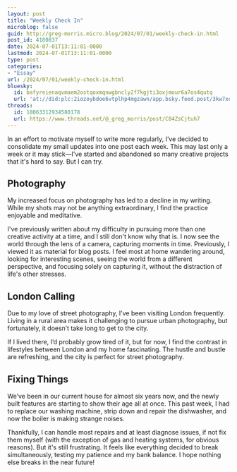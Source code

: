 ```yaml
---
layout: post
title: "Weekly Check In"
microblog: false
guid: http://greg-morris.micro.blog/2024/07/01/weekly-check-in.html
post_id: 4180837
date: 2024-07-01T13:11:01-0000
lastmod: 2024-07-01T13:11:01-0000
type: post
categories:
- "Essay"
url: /2024/07/01/weekly-check-in.html
bluesky:
  id: bafyreienaqvmaem2ostqoxmqnwgbncly2f7kgjti3oxjmour6a7os4qutq
  url: 'at://did:plc:2iozoybdoe6vtplhp4mgzawn/app.bsky.feed.post/3kw7xe6ai652b'
threads:
  id: 18063312934580178
  url: https://www.threads.net/@_greg_morris/post/C84ZsCjtuh7
---
```

In an effort to motivate myself to write more regularly, I’ve decided to consolidate my small updates into one post each week. This may last only a week or it may stick—I've started and abandoned so many creative projects that it's hard to say. But I can try.

## Photography
My increased focus on photography has led to a decline in my writing. While my shots may not be anything extraordinary, I find the practice enjoyable and meditative.

I've previously written about my difficulty in pursuing more than one creative activity at a time, and I still don't know why that is. I now see the world through the lens of a camera, capturing moments in time. Previously, I viewed it as material for blog posts. I feel most at home wandering around, looking for interesting scenes, seeing the world from a different perspective, and focusing solely on capturing it, without the distraction of life's other stresses.

## London Calling
Due to my love of street photography, I’ve been visiting London frequently. Living in a rural area makes it challenging to pursue urban photography, but fortunately, it doesn’t take long to get to the city.

If I lived there, I’d probably grow tired of it, but for now, I find the contrast in lifestyles between London and my home fascinating. The hustle and bustle are refreshing, and the city is perfect for street photography.

## Fixing Things
We’ve been in our current house for almost six years now, and the newly built features are starting to show their age all at once. This past week, I had to replace our washing machine, strip down and repair the dishwasher, and now the boiler is making strange noises.

Thankfully, I can handle most repairs and at least diagnose issues, if not fix them myself (with the exception of gas and heating systems, for obvious reasons). But it's still frustrating. It feels like everything decided to break simultaneously, testing my patience and my bank balance. I hope nothing else breaks in the near future!
